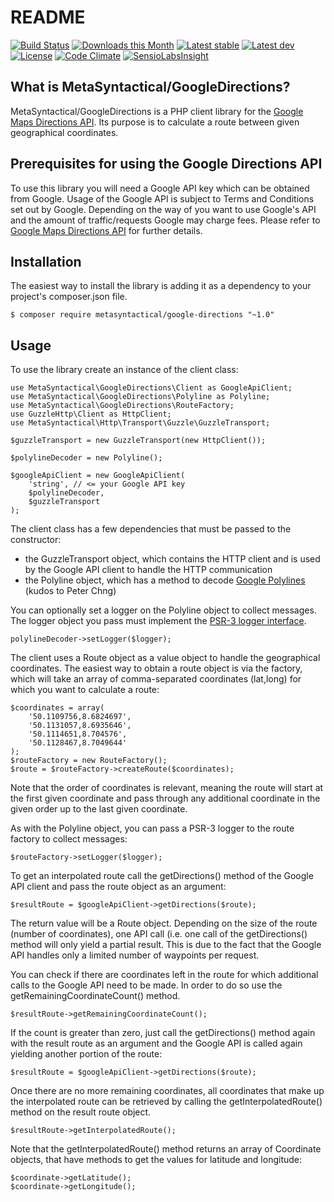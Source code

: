 # README

[![Build Status](https://travis-ci.org/MetaSyntactical/google-directions-client.svg?branch=master)](https://travis-ci.org/MetaSyntactical/google-directions-client)
[![Downloads this Month](https://img.shields.io/packagist/dm/metasyntactical/google-directions-client.svg?style=flat)](https://packagist.org/packages/metasyntactical/google-directions-client)
[![Latest stable](https://img.shields.io/packagist/v/metasyntactical/google-directions-client.svg?style=flat&label=stable)](https://packagist.org/packages/metasyntactical/google-directions-client)
[![Latest dev](https://img.shields.io/packagist/vpre/metasyntactical/google-directions-client.svg?style=flat&label=unstable)](https://packagist.org/packages/metasyntactical/google-directions-client)
[![License](https://img.shields.io/packagist/l/metasyntactical/google-directions-client.svg?style=flat&label=license)](https://packagist.org/packages/metasyntactical/google-directions-client)
[![Code Climate](https://codeclimate.com/github/MetaSyntactical/google-directions-client/badges/gpa.svg)](https://codeclimate.com/github/MetaSyntactical/google-directions-client)
[![SensioLabsInsight](https://img.shields.io/sensiolabs/i/874a0265-8e79-4ded-946b-f6388d3b61c7.svg?style=flat&label=insight)](https://insight.sensiolabs.com/projects/874a0265-8e79-4ded-946b-f6388d3b61c7)

## What is MetaSyntactical/GoogleDirections?

MetaSyntactical/GoogleDirections is a PHP client library for the
[Google Maps Directions API](https://developers.google.com/maps/documentation/directions).
Its purpose is to calculate a route between given geographical
coordinates.

## Prerequisites for using the Google Directions API

To use this library you will need a Google API key which can be
obtained from Google. Usage of the Google API is subject to Terms and
Conditions set out by Google. Depending on the way of you want to use
Google's API and the amount of traffic/requests Google may charge
fees. Please refer to
[Google Maps Directions API](https://developers.google.com/maps/documentation/directions)
for further details.

## Installation

The easiest way to install the library is adding it as a dependency to your
project's composer.json file.

    $ composer require metasyntactical/google-directions "~1.0"
    
## Usage

To use the library create an instance of the client class:

```
use MetaSyntactical\GoogleDirections\Client as GoogleApiClient;
use MetaSyntactical\GoogleDirections\Polyline as Polyline;
use MetaSyntactical\GoogleDirections\RouteFactory;
use GuzzleHttp\Client as HttpClient;
use MetaSyntactical\Http\Transport\Guzzle\GuzzleTransport;

$guzzleTransport = new GuzzleTransport(new HttpClient());

$polylineDecoder = new Polyline();

$googleApiClient = new GoogleApiClient(
    'string', // <= your Google API key
    $polylineDecoder,
    $guzzleTransport
);
```

The client class has a few dependencies that must be passed to the constructor:

- the GuzzleTransport object, which contains the HTTP client and is used by the
  Google API client to handle the HTTP communication
- the Polyline object, which has a method to decode
  [Google Polylines](https://developers.google.com/maps/documentation/utilities/polylinealgorithm)
  (kudos to Peter Chng)

You can optionally set a logger on the Polyline object to collect messages. The
logger object you pass must implement the [PSR-3 logger interface](https://github.com/php-fig/fig-standards/blob/master/accepted/PSR-3-logger-interface.md).

    polylineDecoder->setLogger($logger);

The client uses a Route object as a value object to handle the geographical
coordinates. The easiest way to obtain a route object is via the factory, which
will take an array of comma-separated coordinates (lat,long) for which you want
to calculate a route:

```
$coordinates = array(
    '50.1109756,8.6824697',
    '50.1131057,8.6935646',
    '50.1114651,8.704576',
    '50.1128467,8.7049644'
);
$routeFactory = new RouteFactory();
$route = $routeFactory->createRoute($coordinates);
```

Note that the order of coordinates is relevant, meaning the route will
start at the first given coordinate and pass through any additional coordinate
in the given order up to the last given coordinate.

As with the Polyline object, you can pass a PSR-3 logger to the route
factory to collect messages:

    $routeFactory->setLogger($logger);

To get an interpolated route call the getDirections() method of the Google API
client and pass the route object as an argument:

    $resultRoute = $googleApiClient->getDirections($route);

The return value will be a Route object. Depending on the size of the route
(number of coordinates), one API call (i.e. one call of the getDirections()
method will only yield a partial result. This is due to the fact that the
Google API handles only a limited number of waypoints per request.

You can check if there are coordinates left in the route for which additional
calls to the Google API need to be made. In order to do so use the
getRemainingCoordinateCount() method.

    $resultRoute->getRemainingCoordinateCount();

If the count is greater than zero, just call the getDirections() method again
with the result route as an argument and the Google API is called again yielding
another portion of the route:

    $resultRoute = $googleApiClient->getDirections($route);

Once there are no more remaining coordinates, all coordinates that make up the
interpolated route can be retrieved by calling the getInterpolatedRoute()
method on the result route object.

    $resultRoute->getInterpolatedRoute();

Note that the getInterpolatedRoute() method returns an array of Coordinate
objects, that have methods to get the values for latitude and longitude:

```
$coordinate->getLatitude();
$coordinate->getLongitude();
```
